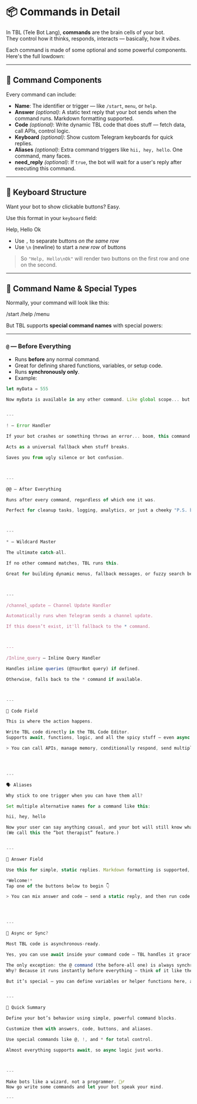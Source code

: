 
# 📦 Commands in Detail

In TBL (Tele Bot Lang), **commands** are the brain cells of your bot.  
They control how it thinks, responds, interacts — basically, how it *vibes*.  

Each command is made of some optional and some powerful components. Here's the full lowdown:

---

## 🧱 Command Components

Every command can include:

- **Name**: The identifier or trigger — like `/start`, `menu`, or `help`.
- **Answer** *(optional)*: A static text reply that your bot sends when the command runs. Markdown formatting supported.
- **Code** *(optional)*: Write dynamic TBL code that does stuff — fetch data, call APIs, control logic.
- **Keyboard** *(optional)*: Show custom Telegram keyboards for quick replies.  
- **Aliases** *(optional)*: Extra command triggers like `hii, hey, hello`. One command, many faces.
- **need_reply** *(optional)*: If `true`, the bot will wait for a user's reply after executing this command.

---

## 🎹 Keyboard Structure

Want your bot to show clickable buttons? Easy.

Use this format in your `keyboard` field:

Help, Hello Ok

- Use `,` to separate buttons *on the same row*  
- Use `\n` (newline) to start a *new row* of buttons

> So `"Help, Hello\nOk"` will render two buttons on the first row and one on the second.

---

## 🧠 Command Name & Special Types

Normally, your command will look like this:

/start /help /menu

But TBL supports **special command names** with special powers:

---

### `@` — **Before Everything**

- Runs **before** any normal command.
- Great for defining shared functions, variables, or setup code.
- Runs **synchronously only**.
- Example:  
```js
let myData = 555

Now myData is available in any other command. Like global scope... but cooler.


---

! — Error Handler

If your bot crashes or something throws an error... boom, this command catches it.

Acts as a universal fallback when stuff breaks.

Saves you from ugly silence or bot confusion.



---

@@ — After Everything

Runs after every command, regardless of which one it was.

Perfect for cleanup tasks, logging, analytics, or just a cheeky "P.S. bye!" message.



---

* — Wildcard Master

The ultimate catch-all.

If no other command matches, TBL runs this.

Great for building dynamic menus, fallback messages, or fuzzy search behavior.



---

/channel_update — Channel Update Handler

Automatically runs when Telegram sends a channel update.

If this doesn’t exist, it'll fallback to the * command.



---

/Inline_query — Inline Query Handler

Handles inline queries (@YourBot query) if defined.

Otherwise, falls back to the * command if available.



---

🔐 Code Field

This is where the action happens.

Write TBL code directly in the TBL Code Editor.
Supports await, functions, logic, and all the spicy stuff — even async operations!

> You can call APIs, manage memory, conditionally respond, send multiple messages, create keyboards dynamically, and more.




---

🗣️ Aliases

Why stick to one trigger when you can have them all?

Set multiple alternative names for a command like this:

hii, hey, hello

Now your user can say anything casual, and your bot will still know what’s up.
(We call this the “bot therapist” feature.)


---

📝 Answer Field

Use this for simple, static replies. Markdown formatting is supported, so go crazy with bolds, italics, and links.

*Welcome!*  
Tap one of the buttons below to begin 👇

> You can mix answer and code — send a static reply, and then run code. It's your party.




---

🧬 Async or Sync?

Most TBL code is asynchronous-ready.

Yes, you can use await inside your command code — TBL handles it gracefully.

The only exception: the @ command (the before-all one) is always synchronous.
Why? Because it runs instantly before everything — think of it like the bootloader.

But it’s special — you can define variables or helper functions here, and use them anywhere else.


---

🎁 Quick Summary

Define your bot’s behavior using simple, powerful command blocks.

Customize them with answers, code, buttons, and aliases.

Use special commands like @, !, and * for total control.

Almost everything supports await, so async logic just works.



---

Make bots like a wizard, not a programmer. 🧙‍♂️
Now go write some commands and let your bot speak your mind.

---
